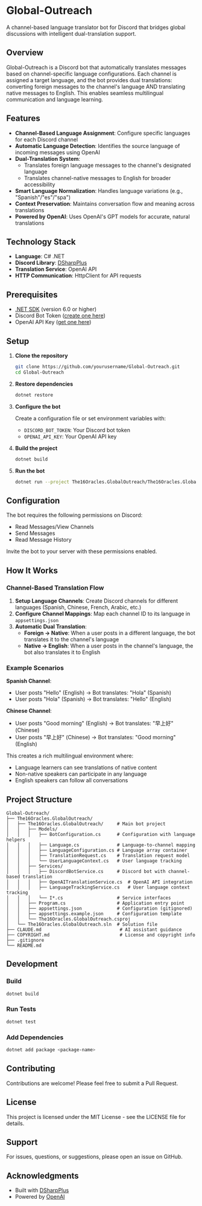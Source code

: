 # Global-Outreach

A channel-based language translator bot for Discord that bridges global discussions with intelligent dual-translation support.

## Overview

Global-Outreach is a Discord bot that automatically translates messages based on channel-specific language configurations. Each channel is assigned a target language, and the bot provides dual translations: converting foreign messages to the channel's language AND translating native messages to English. This enables seamless multilingual communication and language learning.

## Features

- **Channel-Based Language Assignment**: Configure specific languages for each Discord channel
- **Automatic Language Detection**: Identifies the source language of incoming messages using OpenAI
- **Dual-Translation System**:
  - Translates foreign language messages to the channel's designated language
  - Translates channel-native messages to English for broader accessibility
- **Smart Language Normalization**: Handles language variations (e.g., "Spanish"/"es"/"spa")
- **Context Preservation**: Maintains conversation flow and meaning across translations
- **Powered by OpenAI**: Uses OpenAI's GPT models for accurate, natural translations

## Technology Stack

- **Language**: C# .NET
- **Discord Library**: [DSharpPlus](https://github.com/DSharpPlus/DSharpPlus)
- **Translation Service**: OpenAI API
- **HTTP Communication**: HttpClient for API requests

## Prerequisites

- [.NET SDK](https://dotnet.microsoft.com/download) (version 6.0 or higher)
- Discord Bot Token ([create one here](https://discord.com/developers/applications))
- OpenAI API Key ([get one here](https://platform.openai.com/api-keys))

## Setup

1. **Clone the repository**
   ```bash
   git clone https://github.com/yourusername/Global-Outreach.git
   cd Global-Outreach
   ```

2. **Restore dependencies**
   ```bash
   dotnet restore
   ```

3. **Configure the bot**

   Create a configuration file or set environment variables with:
   - `DISCORD_BOT_TOKEN`: Your Discord bot token
   - `OPENAI_API_KEY`: Your OpenAI API key

4. **Build the project**
   ```bash
   dotnet build
   ```

5. **Run the bot**
   ```bash
   dotnet run --project The16Oracles.GlobalOutreach/The16Oracles.GlobalOutreach
   ```

## Configuration

The bot requires the following permissions on Discord:
- Read Messages/View Channels
- Send Messages
- Read Message History

Invite the bot to your server with these permissions enabled.

## How It Works

### Channel-Based Translation Flow

1. **Setup Language Channels**: Create Discord channels for different languages (Spanish, Chinese, French, Arabic, etc.)
2. **Configure Channel Mappings**: Map each channel ID to its language in `appsettings.json`
3. **Automatic Dual Translation**:
   - **Foreign → Native**: When a user posts in a different language, the bot translates it to the channel's language
   - **Native → English**: When a user posts in the channel's language, the bot also translates it to English

### Example Scenarios

**Spanish Channel**:
- User posts "Hello" (English) → Bot translates: "Hola" (Spanish)
- User posts "Hola" (Spanish) → Bot translates: "Hello" (English)

**Chinese Channel**:
- User posts "Good morning" (English) → Bot translates: "早上好" (Chinese)
- User posts "早上好" (Chinese) → Bot translates: "Good morning" (English)

This creates a rich multilingual environment where:
- Language learners can see translations of native content
- Non-native speakers can participate in any language
- English speakers can follow all conversations

## Project Structure

```
Global-Outreach/
├── The16Oracles.GlobalOutreach/
│   ├── The16Oracles.GlobalOutreach/     # Main bot project
│   │   ├── Models/
│   │   │   ├── BotConfiguration.cs      # Configuration with language helpers
│   │   │   ├── Language.cs              # Language-to-channel mapping
│   │   │   ├── LanguageConfiguration.cs # Language array container
│   │   │   ├── TranslationRequest.cs    # Translation request model
│   │   │   └── UserLanguageContext.cs   # User language tracking
│   │   ├── Services/
│   │   │   ├── DiscordBotService.cs     # Discord bot with channel-based translation
│   │   │   ├── OpenAITranslationService.cs  # OpenAI API integration
│   │   │   ├── LanguageTrackingService.cs   # User language context tracking
│   │   │   └── I*.cs                    # Service interfaces
│   │   ├── Program.cs                   # Application entry point
│   │   ├── appsettings.json             # Configuration (gitignored)
│   │   ├── appsettings.example.json     # Configuration template
│   │   └── The16Oracles.GlobalOutreach.csproj
│   └── The16Oracles.GlobalOutreach.sln  # Solution file
├── CLAUDE.md                             # AI assistant guidance
├── COPYRIGHT.md                          # License and copyright info
├── .gitignore
└── README.md
```

## Development

### Build
```bash
dotnet build
```

### Run Tests
```bash
dotnet test
```

### Add Dependencies
```bash
dotnet add package <package-name>
```

## Contributing

Contributions are welcome! Please feel free to submit a Pull Request.

## License

This project is licensed under the MIT License - see the LICENSE file for details.

## Support

For issues, questions, or suggestions, please open an issue on GitHub.

## Acknowledgments

- Built with [DSharpPlus](https://github.com/DSharpPlus/DSharpPlus)
- Powered by [OpenAI](https://openai.com)
